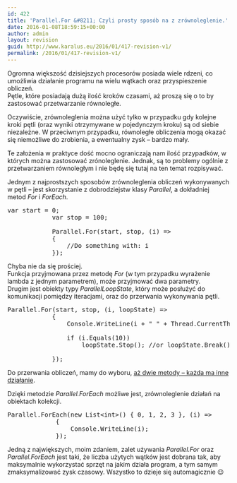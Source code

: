 ```yaml
---
id: 422
title: 'Parallel.For &#8211; Czyli prosty sposób na z zrównoleglenie.'
date: 2016-01-08T18:59:15+00:00
author: admin
layout: revision
guid: http://www.karalus.eu/2016/01/417-revision-v1/
permalink: /2016/01/417-revision-v1/
---
```

Ogromna większość dzisiejszych procesorów posiada wiele rdzeni, co umożliwia działanie programu na wielu wątkach oraz przyspieszenie obliczeń.  
Pętle, które posiadają dużą ilość kroków czasami, aż proszą się o to by zastosować przetwarzanie równoległe.

Oczywiście, zrównoleglenia można użyć tylko w przypadku gdy kolejne kroki pętli (oraz wyniki otrzymywane w pojedynczym kroku) są od siebie niezależne. W przeciwnym przypadku, równoległe obliczenia mogą okazać się niemożliwe do zrobienia, a ewentualny zysk &#8211; bardzo mały.

Te założenia w praktyce dość mocno ograniczają nam ilość przypadków, w których można zastosować zrónoleglenie. Jednak, są to problemy ogólnie z przetwarzaniem równoległym i nie będę się tutaj na ten temat rozpisywać.

Jednym z najprostszych sposobów zrównoleglenia obliczeń wykonywanych w pętli &#8211; jest skorzystanie z dobrodziejstw klasy _Parallel_, a dokładniej metod _For_ i _ForEach_.

<pre class="brush: csharp; title: ; notranslate" title="">var start = 0;
            var stop = 100;

            Parallel.For(start, stop, (i) =&gt;
            {
                //Do something with: i
            });
</pre>

Chyba nie da się prościej.  
Funkcja przyjmowana przez metodę _For_ (w tym przypadku wyrażenie lambda z jednym parametrem), może przyjmować dwa parametry.  
Drugim jest obiekty typy _ParallelLoopState_, który może posłużyć do komunikacji pomiędzy iteracjami, oraz do przerwania wykonywania pętli.

<pre class="brush: csharp; title: ; notranslate" title="">Parallel.For(start, stop, (i, loopState) =&gt;
            {
                Console.WriteLine(i + &quot; &quot; + Thread.CurrentThread.ManagedThreadId);

                if (i.Equals(10))
                    loopState.Stop(); //or loopState.Break();

            });
</pre>

Do przerwania obliczeń, mamy do wyboru, <a href="http://stackoverflow.com/questions/8818203/what-is-difference-between-loopstate-break-loopstate-stop-and-cancellationt" target="_blank">aż dwie metody &#8211; każda ma inne działanie</a>.

Dzięki metodzie _Parallel.ForEach_ możliwe jest, zrównoleglenie działań na obiektach kolekcji.

<pre class="brush: csharp; title: ; notranslate" title="">Parallel.ForEach(new List&lt;int&gt;() { 0, 1, 2, 3 }, (i) =&gt;
             {
                 Console.WriteLine(i);
             });
</pre>

Jedną z największych, moim zdaniem, zalet używania _Parallel.For_ oraz _Parallel.ForEach_ jest taki, że liczba użytych wątków jest dobrana tak, aby maksymalnie wykorzystać sprzęt na jakim działa program, a tym samym zmaksymalizować zysk czasowy. Wszystko to dzieje się automagicznie 😉
